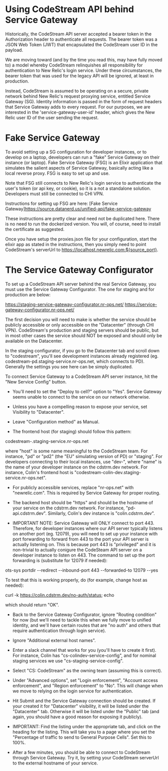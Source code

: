# Using CodeStream API behind Service Gateway

Historically, the CodeStream API server accepted a bearer token in the Authorization
header to authenticate all requests. The bearer token was a JSON Web Token (JWT) that
encapsulated the CodeStream user ID in the payload.

We are moving toward (and by the time you read this, may have fully moved to) a model
whereby CodeStream relinquishes all responsibility for authentication to New Relic's
login service. Under these circumstances, the bearer token that was used for the legacy
API will be ignored, at least in production. 

Instead, CodeStream is assumed to be operating on a secure, private network behind
New Relic's request proxying service, entitled Service Gateway (SG). Identity information
is passed in the form of request headers that Service Gateway adds to every request.
For our purposes, we are interested in the 'service-gateway-user-id' header, which
gives the New Relic user ID of the user sending the request.

# Fake Service Gateway

To avoid setting up a SG configuration for developer instances, or to develop on a 
laptop, developers can run a "fake" Service Gateway on their instance (or laptop).
Fake Service Gateway (FSG) is an Elixir application that simulates the salient aspects
of Service Gateway, basically acting like a local reverse proxy. FSG is easy to set up
and use.

Note that FSG still connects to New Relic's login service to authenticate the user's
token (or api key, or cookie), so it is a not a standalone solution. Developers must
still be connected to CHI VPN.

Instructions for setting up FSG are here:
[Fake Service Gateway]https://source.datanerd.us/unified-api/fake-service-gateway

These instructions are pretty clear and need not be duplicated here. There is no need
to run the dockerized version. You will, of course, need to install the certificate
as suggested. 

Once you have setup the proxies.json file for your configuration, start the elixir app
as stated in the instructions, then you simply need to point CodeStream's serverUrl 
to https://localhost.newrelic.com:${source_port}.

# The Service Gateway Configurator

To set up a CodeStream API server behind the real Service Gateway, you must use the 
Service Gateway Configurator. The one for staging and for production are below:

https://staging-service-gateway-configurator.nr-ops.net/
https://service-gateway-configurator.nr-ops.net/

The first decision you will need to make is whether the service should be publicly 
accessible or only accessible on the "Datacenter" (through CHI VPN). CodeStream's 
production and staging servers should be public, but in most other cases the service 
should NOT be exposed and should only be available on the Datacenter.

In the staging configurator, if you go to the Datacenter tab and scroll down to
"codestream", you'll see development instances already registered (eg. 
codestream-pd.staging-service.nr-ops.net, which connects to PD). Generally the
settings you see here can be simply duplicated.

To connect Service Gateway to a CodeStream API server instance, hit the 
"New Service Config" button. 

- You'll need to set the "Deploy to cell?" option to "Yes". Service Gateway seems
unable to connect to the service on our network otherwise.

- Unless you have a compelling reason to expose your service, set Visibility to
"Datacenter".

- Leave "Configuration method" as Manual.

- The frontend host (for staging) should follow this pattern: 

codestream-<host>.staging-service.nr-ops.net

where "host" is some name meaningful to the CodeStream team. For instance,
"pd" or "pd2" (the "EU" simulating version of PD) or "staging". For developers
connecting to their local instances, use "dev-<name>", where "name" is the
name of your developer instance on the cdstrm.dev network. For instance, Colin's
frontend host is "codestream-colin-dev.staging-service.nr-ops.net".

- For publicly accessible services, replace "nr-ops.net" with "newrelic.com". 
This is required by Service Gateway for proper routing.

- The backend host should be "https" and should be the hostname of your service
on the cdstrm.dev network. For instance, "pd-api.cdstrm.dev". Similarly, Colin's
dev instance is "colin.cdstrm.dev". 

- IMPORTANT NOTE: Service Gateway will ONLY connect to port 443. Therefore, for
developer instances where our API server typically listens on another port
(eg. 12079), you will need to set up your instance with port forwarding to
forward from 443 to the port your API server is actually listening on. This is
because port 443 is "privileged" and it is non-trivial to actually conigure
the CodeSteam API server on a developer instance to listen on 443. The command
to set up the port forwarding is (substitute for 12079 if needed):

ots-sys portdir --redirect  --inbound-port 443 --forwarded-to 12079 --yes

To test that this is working properly, do (for example, change host as needed):

curl -k https://colin.cdstrm.dev/no-auth/status; echo

which should return "OK".

- Back to the Service Gateway Configurator, ignore "Routing condition" for now
(but we'll need to tackle this when we fully move to unified identity, and 
we'll have certain routes that are "no auth" and others that require authentication
through login service). 

- Ignore "Additional external host names".

- Enter a slack channel that works for you (you'll have to create it first). For
instance, Colin has "cs-colindev-service-config", and for nominal staging services
we use "cs-staging-service-config".

- Select "CS: CodeStream" as the owning team (assuming this is correct).

- Under "Advanced options", set "Login enforcement", "Account access enforcement",
and "Region enforcement" to "No". This will change when we move to relying on
the login service for authentication.

- Hit Submit and the Service Gateway connection should be created. If your created
it for "Datacenter" visibility, it will be listed under the "Datacenter" tab.
Otherwise it will be listed under the "Public" tab (and again, you should have a
good reason for exposing it publicly).

- IMPORTANT: Find the listing under the appropriate tab, and click on the heading
for the listing. This will take you to a page where you set the "Percentage of 
traffic to send to General Purpose Cells". Set this to 100%. 

- After a few minutes, you should be able to connect to CodeStream through 
Service Gateway. Try it, by setting your CodeStream serverUrl to the external
hostname of your service.